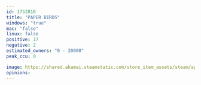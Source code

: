 ```yaml
---
id: 1752810
title: "PAPER BIRDS"
windows: "true"
mac: "false"
linux: false
positive: 17
negative: 2
estimated_owners: "0 - 20000"
peak_ccu: 0

image: https://shared.akamai.steamstatic.com/store_item_assets/steam/apps/1752810/header.jpg?t=1645386756
opinions:
---
```

